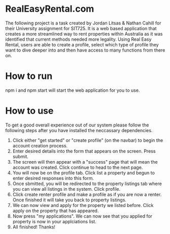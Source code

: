 # RealEasyRental.com

The following project is a task created by Jordan Litsas & Nathan Cahill for their University assignment for SIT725. It is a web based application that creates a more streamlined way to rent properties within Australia as it was identified that current methods needed more legality. Using Real Easy Rental, users are able to create a profile, select which type of profile they want to dive deeper into and then have access to many functions from there on.


# How to run

npm i and npm start will start the web application for you to use. 

# How to use
To get a good overall experience out of our system please follow the following steps after you have installed the neccassary dependencies. 
1. Click either "get started" or "create profile" (on the navbar) to begin the account creation process.
2. Enter desired details into the form that appears on the screen. Press submit.
3. The screen will then appear with a "success" page that will mean the account was created. Click continue to head to the next page.
4. You will now be on the profile tab. Click list a property and begun to enter desired responses into this form.
5. Once sbmitted, you will be redirected to the property listings tab where you can view all listings in the system. Click profile.
6. Click create renter profile and make a profile as if you are now a renter. Once finished it will take you back to property listings.
7. We can now view and apply for the property we listed before. Click apply on the property that has appeared.
8. Now press "my applications". We can now see that you applied for property is now in your applciations list.
9. All finished! Thanks!
